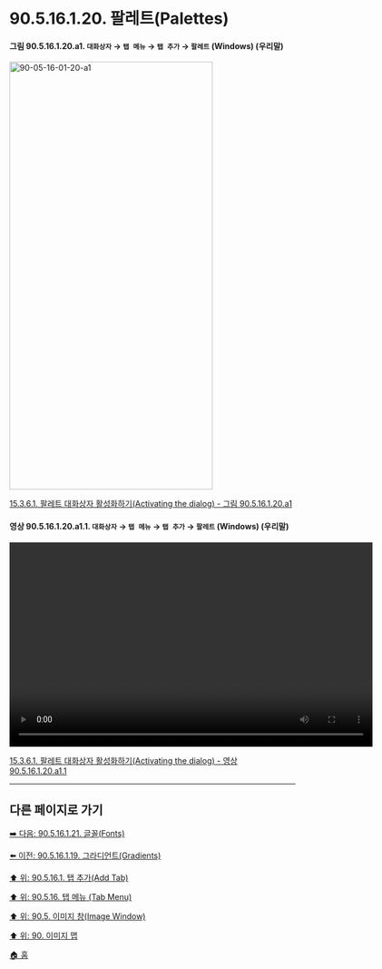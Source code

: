 # 90.5.16.1.20. 팔레트(Palettes)

<a id="90-05-16-01-20-a1"></a>

#### 그림 90.5.16.1.20.a1. `대화상자` → `탭 메뉴` → `탭 추가` → `팔레트` (Windows) (우리말)
<img width="358" height="754" alt="90-05-16-01-20-a1" src="https://github.com/user-attachments/assets/6a679f3c-e0bd-46b4-ab1f-affe45955ebe" />

[15.3.6.1. 팔레트 대화상자 활성화하기(Activating the dialog) - 그림 90.5.16.1.20.a1](./15-03-06-01-activating_the_dialog.md#90-05-16-01-20-a1)

<a id="90-05-16-01-20-a1-01"></a>

#### 영상 90.5.16.1.20.a1.1. `대화상자` → `탭 메뉴` → `탭 추가` → `팔레트` (Windows) (우리말)
<video controls="controls" width="640" height="360" src="https://github.com/user-attachments/assets/5a631823-6645-46f7-bf2e-68732bb57154"></video>

[15.3.6.1. 팔레트 대화상자 활성화하기(Activating the dialog) - 영상 90.5.16.1.20.a1.1](./15-03-06-01-activating_the_dialog.md#90-05-16-01-20-a1-01)

***

## 다른 페이지로 가기

[➡️ 다음: 90.5.16.1.21. 글꼴(Fonts)](./90-05-16-01-21-fonts.md)

[⬅️ 이전: 90.5.16.1.19. 그라디언트(Gradients)](./90-05-16-01-19-gradients.md)

[⬆️ 위: 90.5.16.1. 탭 추가(Add Tab)](./90-05-16-01-00-add_tab.md)

[⬆️ 위: 90.5.16. 탭 메뉴 (Tab Menu)](./90-05-16-00-tab_menu.md)

[⬆️ 위: 90.5. 이미지 창(Image Window)](./90-05-00-image_window.md)

[⬆️ 위: 90. 이미지 맵](./90-00-image-map.md)

[🏠 홈](./00-home.md)